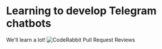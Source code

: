 # Learning to develop Telegram chatbots
We'll learn a lot!
![CodeRabbit Pull Request Reviews](https://img.shields.io/coderabbit/prs/github/TwinsMinsk/telegram_chatbot?utm_source=oss&utm_medium=github&utm_campaign=TwinsMinsk%2Ftelegram_chatbot&labelColor=171717&color=FF570A&link=https%3A%2F%2Fcoderabbit.ai&label=CodeRabbit+Reviews)
